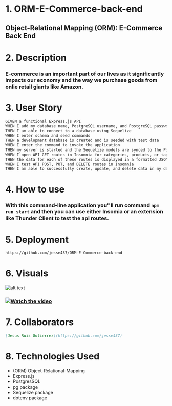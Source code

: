 # 1. ORM-E-Commerce-back-end

## Object-Relational Mapping (ORM): E-Commerce Back End

# 2. Description

### E-commerce is an important part of our lives as it significantly impacts our economy and the way we purchase goods from onlie retail giants like Amazon.

# 3. User Story

```md
GIVEN a functional Express.js API
WHEN I add my database name, PostgreSQL username, and PostgreSQL password to an environment variable file
THEN I am able to connect to a database using Sequelize
WHEN I enter schema and seed commands
THEN a development database is created and is seeded with test data
WHEN I enter the command to invoke the application
THEN my server is started and the Sequelize models are synced to the PostgreSQL database
WHEN I open API GET routes in Insomnia for categories, products, or tags
THEN the data for each of these routes is displayed in a formatted JSON
WHEN I test API POST, PUT, and DELETE routes in Insomnia
THEN I am able to successfully create, update, and delete data in my database
```

# 4. How to use

### With this command-line application you''ll run command `npm run start` and then you can use either Insomia or an extension like Thunder Client to test the api routes.

# 5. Deployment

```md
https://github.com/jesse437/ORM-E-Commerce-back-end
```

# 6. Visuals

![alt text](<Screenshot 2024-08-30 at 8.02.28 PM.png>)

### [![Watch the video]()](https://github.com/jesse437/ORM-E-Commerce-back-end/blob/main/demoORM.mp4)

# 7. Collaborators

```md
[Jesus Ruiz Gutierrez](https://github.com/jesse437)
```

# 8. Technologies Used

- (ORM) Object-Relational-Mapping
- Express.js
- PostgresSQL
- pg package
- Sequelize package
- dotenv package
